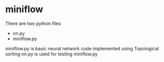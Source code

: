 # miniflow

There are two python files 
* nn.py
* miniflow.py

miniflow.py is basic neural network code implemented using Topological sorting
nn.py is used for testing miniflow.py
